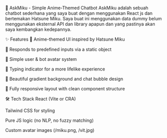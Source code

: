 🎤 AskMiku - Simple Anime-Themed Chatbot
AskMiku adalah sebuah chatbot sederhana yang saya buat dengan menggunakan React js dan bertemakan Hatsune Miku. Saya buat ini menggunakan data dummy belum menggunakan eksternal API dan library apapun dan yang pastinya akan saya kembangkan kedepannya.

✨ Features
🎀 Anime-themed UI inspired by Hatsune Miku

🧠 Responds to predefined inputs via a static object

👤 Simple user & bot avatar system

💬 Typing indicator for a more lifelike experience

🌈 Beautiful gradient background and chat bubble design

📱 Fully responsive layout with clean component structure

🛠️ Tech Stack
React (Vite or CRA)

Tailwind CSS for styling

Pure JS logic (no NLP, no fuzzy matching)

Custom avatar images (/miku.png, /vit.jpg)

